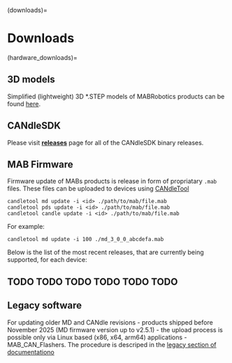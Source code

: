 (downloads)=

# Downloads

(hardware_downloads)=

## 3D models

Simplified (lightweight) 3D \*.STEP models of MABRobotics products can be found
[here](https://drive.google.com/drive/folders/1HMs3-LDdo9Fq8obLJfhrmhvfJQhLiTa4?usp=sharing).

## CANdleSDK

Please visit [**releases**](https://github.com/mabrobotics/CANdle-SDK/releases) page for all of the
CANdleSDK binary releases.

## MAB Firmware

Firmware update of MABs products is release in form of propriatary `.mab` files. These files can be
uploaded to devices using [CANdleTool](candletool)

```
candletool md update -i <id> ./path/to/mab/file.mab
candletool pds update -i <id> ./path/to/mab/file.mab
candletool candle update -i <id> ./path/to/mab/file.mab
```

For example:

```
candletool md update -i 100 ./md_3_0_0_abcdefa.mab
```

Below is the list of the most recent releases, that are currently being supported, for each device:

## TODO TODO TODO TODO TODO TODO

<!-- 
| MD  | PDS  | CANdle  |
|-----|------|---------| -->

## Legacy software

For updating older MD and CANdle revisions - products shipped before November 2025 (MD firmware
version up to v2.5.1) - the upload process is possible only via Linux based (x86, x64, arm64)
applications - MAB_CAN_Flashers. The procedure is descriped in the
[legacy section of documentationo](downloads_legacy)
